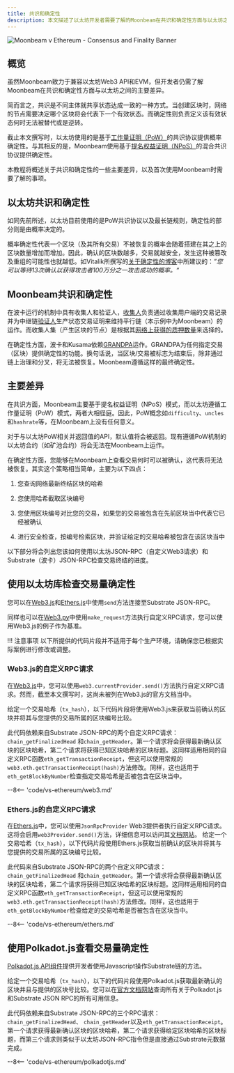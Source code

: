 ```yaml
---
title: 共识和确定性
description: 本文描述了以太坊开发者需要了解的Moonbeam在共识和确定性方面与以太坊之间的主要差异
---
```


![Moonbeam v Ethereum - Consensus and Finality Banner](/images/eth-compare/consensus-finality-banner.png)

## 概览

虽然Moonbeam致力于兼容以太坊Web3 API和EVM，但开发者仍需了解Moonbeam在共识和确定性方面与以太坊之间的主要差异。

简而言之，共识是不同主体就共享状态达成一致的一种方式。当创建区块时，网络的节点需要决定哪个区块将会代表下一个有效状态。而确定性则负责定义该有效状态何时无法被替代或是逆转。

截止本文撰写时，以太坊使用的是基于[工作量证明（PoW）](https://ethereum.org/en/developers/docs/consensus-mechanisms/pow/)的共识协议提供概率确定性。与其相反的是，Moonbeam使用基于[提名权益证明（NPoS）](https://wiki.polkadot.network/docs/learn-consensus)的混合共识协议提供确定性。

本教程将概述关于共识和确定性的一些主要差异，以及首次使用Moonbeam时需要了解的事项。

## 以太坊共识和确定性

如同先前所述，以太坊目前使用的是PoW共识协议以及最长链规则，确定性的部分则是由概率决定的。

概率确定性代表一个区块（及其所有交易）不被恢复的概率会随着搭建在其之上的区块数量增加而增加。因此，确认的区块数越多，交易就越安全，发生这种被篡改及重组的可能性也就越低。如Vitalik所撰写的[关于确定性的博客](https://blog.ethereum.org/2016/05/09/on-settlement-finality/)中所建议的：_”您可以等待13次确认以获得攻击者100万分之一攻击成功的概率。“_

## Moonbeam共识和确定性

在波卡运行的机制中具有收集人和验证人，[收集人](https://wiki.polkadot.network/docs/en/learn-collator)负责通过收集用户端的交易记录并为中继链[验证人](https://wiki.polkadot.network/docs/en/learn-validator)生产状态交易证明来维持平行链（本示例中为Moonbeam）的运作。而收集人集（产生区块的节点）是根据其[网络上获得的质押数量](/learn/features/consensus/)来选择的。

在确定性方面，波卡和Kusama依赖[GRANDPA](https://wiki.polkadot.network/docs/learn-consensus#finality-gadget-grandpa)运作。GRANDPA为任何指定交易（区块）提供确定性的功能。换句话说，当区块/交易被标志为结束后，除非通过链上治理和分叉，将无法被恢复。Moonbeam遵循这样的最终确定性。

## 主要差异

在共识方面，Moonbeam主要基于提名权益证明（NPoS）模式，而以太坊遵循工作量证明（PoW）模式，两者大相径庭。因此，PoW概念如`difficulty`、`uncles`和`hashrate`等，在Moonbeam上没有任何意义。

对于与以太坊PoW相关并返回值的API，默认值将会被返回。现有遵循PoW机制的以太坊合约（如矿池合约）将会无法在Moonbeam上运作。

在确定性方面，您能够在Moonbeam上查看交易何时可以被确认，这代表将无法被恢复。其实这个策略相当简单，主要为以下四点：

 1. 您查询网络最新终结区块的哈希

 2. 您使用哈希截取区块编号

 3. 您使用区块编号对比您的交易，如果您的交易被包含在先前区块当中代表它已经被确认

 4. 进行安全检查，按编号检索区块，并验证给定的交易哈希被包含在该区块当中

以下部分将会列出您该如何使用以太坊JSON-RPC（自定义Web3请求）和Substrate（波卡）JSON-RPC检查交易终结的进度。

## 使用以太坊库检查交易量确定性

您可以在[Web3.js](https://web3js.readthedocs.io/)和[Ethers.js](https://docs.ethers.io/)中使用`send`方法连接至Substrate JSON-RPC。

同样也可以在[Web3.py](https://web3py.readthedocs.io/)中使用`make_request`方法执行自定义RPC请求，您可以使用Web3.js的例子作为基准。

!!! 注意事项
    以下所提供的代码片段并不适用于每个生产环境，请确保您已根据实际案例进行修改或调整。

### Web3.js的自定义RPC请求

在[Web3.js](https://web3js.readthedocs.io/)中，您可以使用`web3.currentProvider.send()`方法执行自定义RPC请求。然而，截至本文撰写时，这尚未被列在Web3.js的官方文档当中。

给定一个交易哈希（`tx_hash`），以下代码片段将使用Web3.js来获取当前确认的区块并将其与您提供的交易所属的区块编号比较。

此代码依赖来自Substrate JSON-RPC的两个自定义RPC请求：`chain_getFinalizedHead` 和`chain_getHeader`。第一个请求将会获得最新确认区块的区块哈希，第二个请求将获得已知区块哈希的区块标题。这同样适用相同的自定义RPC函数`eth_getTransactionReceipt`，但这可以使用常规的`web3.eth.getTransactionReceipt(hash)`方法修改。同样，这也适用于`eth_getBlockByNumber`检查指定交易哈希是否被包含在区块当中。

--8<-- 'code/vs-ethereum/web3.md'

### Ethers.js的自定义RPC请求

在[Ethers.js](https://docs.ethers.io/)中，您可以使用`JsonRpcProvider` Web3提供者执行自定义RPC请求。这将会启用`web3Provider.send()`方法，详细信息可以访问其[文档网站](https://docs.ethers.io/v5/api/providers/jsonrpc-provider/#JsonRpcProvider-send)。
给定一个交易哈希（`tx_hash`），以下代码片段使用Ethers.js获取当前确认的区块并将其与您提供的交易所属的区块编号比较。

此代码来自Substrate JSON-RPC的两个自定义RPC请求：`chain_getFinalizedHead` 和`chain_getHeader`。第一个请求将会获得最新确认区块的区块哈希，第二个请求将获得已知区块哈希的区块标题。这同样适用相同的自定义RPC函数`eth_getTransactionReceipt`，但这可以使用常规的`web3.eth.getTransactionReceipt(hash)`方法修改。同样，这也适用于`eth_getBlockByNumber`检查给定的交易哈希是否被包含在区块当中。

--8<-- 'code/vs-ethereum/ethers.md'

<!---
### Web3.py的自定义RPC请求

在[Web3.py](https://web3py.readthedocs.io/en/stable/)中，您可以利用`JSONBaseProvider()` Web3提供者执行自定义RPC请求。这将会启用`encode_rpc_request`和 `decode_rpc_response`方法。然而，截至本文撰写时，这尚未被列在Web3.js的官方文档当中。

给定一个交易哈希（`tx_hash`），以下代码片段使用Web3.jy获取当前确认的区块并将其与您提供的交易所属的区块编号比较。

此代码从Substrate JSON-RPC异步调用两个自定义RPC请求：`chain_getFinalizedHead`和`chain_getHeader`。第一个请求将会获得最终确认区块的区块哈希，第二个请求获得已知区块哈希的区块标题。它使用内置的`web3.eth.getTransactionReceipt`方法检索交易收据。

--8<-- 'code/vs-ethereum/web3py.md'
-->

## 使用Polkadot.js查看交易量确定性

[Polkadot.js API组件](https://polkadot.js.org/docs/api/start)提供开发者使用Javascript操作Substrate链的方法。

给定一个交易哈希（`tx_hash`），以下的代码片段使用Polkadot.js获取最新确认的区块并且与提供的区块号比较。您可以在[官方文档网站](https://polkadot.js.org/docs/substrate/rpc)查询所有关于Polkadot.js和Substrate JSON RPC的所有可用信息。

此代码依赖来自Substrate JSON-RPC的三个RPC请求：`chain_getFinalizedHead`、 `chain_getHeader`以及`eth_getTransactionReceipt`。第一个请求获得最新确认区块的区块哈希，第二个请求获得给定区块哈希的区块标题，而第三个请求则类似于以太坊JSON-RPC指令但是直接通过Substrate元数据完成。

--8<-- 'code/vs-ethereum/polkadotjs.md'
